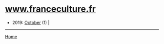 # www.franceculture.fr

  * 2019: 
      [October](./www-franceculture-fr-2019-10.md) (1) | 

----

[Home](../)
